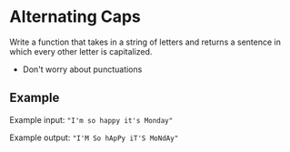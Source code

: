# Alternating Caps 

 Write a function that takes in a string of letters
 and returns a sentence in which every other letter is capitalized.
 - Don't worry about punctuations

## Example

Example input: `"I'm so happy it's Monday"`

Example output: `"I'M So hApPy iT'S MoNdAy"`